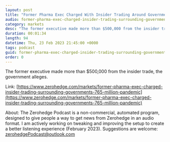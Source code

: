 ```yaml
---
layout: post
title: "Former Pharma Exec Charged With Insider Trading Around Government's $765 Million Pandemic Loan To Kodak"
audio: former-pharma-exec-charged-insider-trading-surrounding-governments-765-million-pandemic-0
category: markets
desc: "The former executive made more than $500,000 from the insider trade, the government alleges. "
duration: 00:01:34
length: 94
datetime: Thu, 23 Feb 2023 21:45:00 +0000
tags: podcast
guid: former-pharma-exec-charged-insider-trading-surrounding-governments-765-million-pandemic-0
order: 0
---
```

The former executive made more than $500,000 from the insider trade, the government alleges. 

Link: [https://www.zerohedge.com/markets/former-pharma-exec-charged-insider-trading-surrounding-governments-765-million-pandemic](https://www.zerohedge.com/markets/former-pharma-exec-charged-insider-trading-surrounding-governments-765-million-pandemic)

About: The Zerohedge Podcast is a non-commercial, automated program, designed to give people a way to get news from Zerohedge in an audio format.  I am actively working on tweaking and improving the setup to create a better listening experience (February 2023).  Suggestions are welcome: [zerohedgePodcast@outlook.com](mailto:zerohedgePodcast@outlook.com)